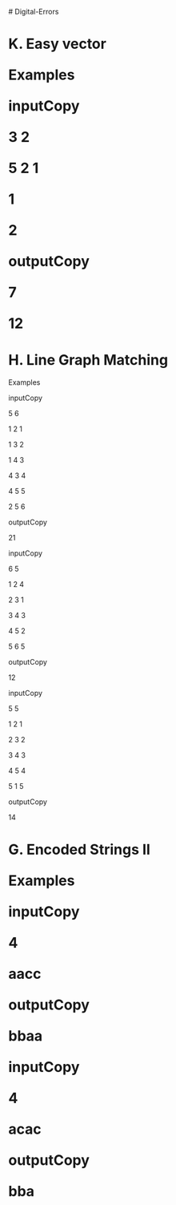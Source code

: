 
<p># Digital-Errors</p>
<p></p>
<p></p>
<h1>K. Easy vector</p>
<p></p>
<p>Examples</p>
<p>inputCopy</p>
<p>3 2</p>
<p>5 2 1</p>
<p>1</p>
<p>2</p>
<p>outputCopy</p>
<p>7</p>
<p>12</p>
<p></p>
<h1>H. Line Graph Matching</h1>
<p>Examples</p>
<p>inputCopy</p>
<p>5 6</p>
<p>1 2 1</p>
<p>1 3 2</p>
<p>1 4 3</p>
<p>4 3 4</p>
<p>4 5 5</p>
<p>2 5 6</p>
<p>outputCopy</p>
<p>21</p>
<p>inputCopy</p>
<p>6 5</p>
<p>1 2 4</p>
<p>2 3 1</p>
<p>3 4 3</p>
<p>4 5 2</p>
<p>5 6 5</p>
<p>outputCopy</p>
<p>12</p>
<p>inputCopy</p>
<p>5 5</p>
<p>1 2 1</p>
<p>2 3 2</p>
<p>3 4 3</p>
<p>4 5 4</p>
<p>5 1 5</p>
<p>outputCopy</p>
<p>14</p>
<p></p>
<p></p>
<h1>G. Encoded Strings II</p>
<p></p>
<p>Examples</p>
<p>inputCopy</p>
<p>4</p>
<p>aacc</p>
<p>outputCopy</p>
<p>bbaa</p>
<p>inputCopy</p>
<p>4</p>
<p>acac</p>
<p>outputCopy</p>
<p>bba</p>
<p></p>
</body>
</html>
